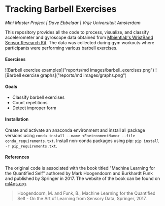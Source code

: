 # Tracking Barbell Exercises
*Mini Master Project | Dave Ebbelaar | Vrije Universiteit Amsterdam*

This repository provides all the code to process, visualize, and classify accelerometer and gyroscope data obtained from [Mbientlab's WristBand Sensor Research Kit](https://mbientlab.com/). The data was collected during gym workouts where participants were performing various barbell exercises.

#### Exercises
![Barbell exercise examples]("reports/md images/barbell_exercises.png")
![Barbell exercise graphs]("reports/md images/graphs.png")

#### Goals
* Classify barbell exercises
* Count repetitions
* Detect improper form 

#### Installation
Create and activate an anaconda environment and install all package versions using `conda install --name <EnvironmentName> --file conda_requirements.txt`. Install non-conda packages using pip: `pip install -r pip_requirements.txt`.

#### References
The original code is associated with the book titled "Machine Learning for the Quantified Self"
authored by Mark Hoogendoorn and Burkhardt Funk and published by Springer in 2017. The website of the book can be found on [ml4qs.org](https://ml4qs.org/).



> Hoogendoorn, M. and Funk, B., Machine Learning for the Quantified Self - On the Art of Learning from Sensory Data, Springer, 2017.